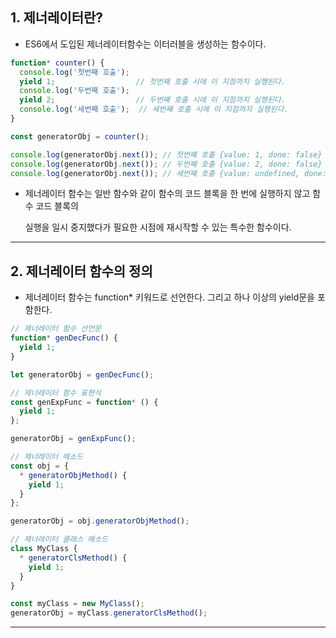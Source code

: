 ## 1. 제너레이터란?

- ES6에서 도입된 제너레이터함수는 이터러블을 생성하는 함수이다.

~~~ javascript
function* counter() {
  console.log('첫번째 호출');
  yield 1;                  // 첫번째 호출 시에 이 지점까지 실행된다.
  console.log('두번째 호출');
  yield 2;                  // 두번째 호출 시에 이 지점까지 실행된다.
  console.log('세번째 호출');  // 세번째 호출 시에 이 지점까지 실행된다.
}

const generatorObj = counter();

console.log(generatorObj.next()); // 첫번째 호출 {value: 1, done: false}
console.log(generatorObj.next()); // 두번째 호출 {value: 2, done: false}
console.log(generatorObj.next()); // 세번째 호출 {value: undefined, done: true}
~~~

- 제너레이터 함수는 일반 함수와 같이 함수의 코드 블록을 한 번에 실행하지 않고 함수 코드 블록의

    실행을 일시 중지했다가 필요한 시점에 재시작할 수 있는 특수한 함수이다.

<hr >

## 2. 제너레이터 함수의 정의

- 제너레이터 함수는 function* 키워드로 선언한다. 그리고 하나 이상의 yield문을 포함한다.

~~~ javascript
// 제너레이터 함수 선언문
function* genDecFunc() {
  yield 1;
}

let generatorObj = genDecFunc();

// 제너레이터 함수 표현식
const genExpFunc = function* () {
  yield 1;
};

generatorObj = genExpFunc();

// 제너레이터 메소드
const obj = {
  * generatorObjMethod() {
    yield 1;
  }
};

generatorObj = obj.generatorObjMethod();

// 제너레이터 클래스 메소드
class MyClass {
  * generatorClsMethod() {
    yield 1;
  }
}

const myClass = new MyClass();
generatorObj = myClass.generatorClsMethod();
~~~

<hr >

